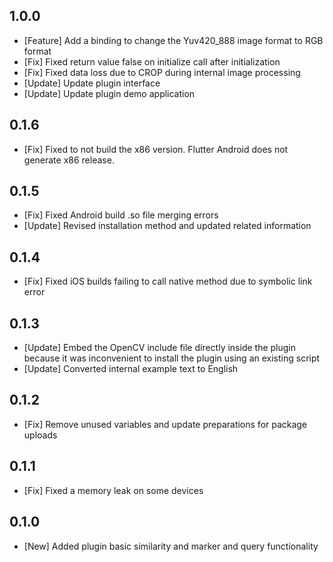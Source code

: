 ## 1.0.0
* [Feature] Add a binding to change the Yuv420_888 image format to RGB format
* [Fix] Fixed return value false on initialize call after initialization
* [Fix] Fixed data loss due to CROP during internal image processing
* [Update] Update plugin interface
* [Update] Update plugin demo application

## 0.1.6
* [Fix] Fixed to not build the x86 version. Flutter Android does not generate x86 release.

## 0.1.5
* [Fix] Fixed Android build .so file merging errors
* [Update] Revised installation method and updated related information

## 0.1.4
* [Fix] Fixed iOS builds failing to call native method due to symbolic link error

## 0.1.3
* [Update] Embed the OpenCV include file directly inside the plugin because it was inconvenient to install the plugin using an existing script
* [Update] Converted internal example text to English

## 0.1.2

* [Fix] Remove unused variables and update preparations for package uploads
## 0.1.1

* [Fix] Fixed a memory leak on some devices

## 0.1.0

* [New] Added plugin basic similarity and marker and query functionality
